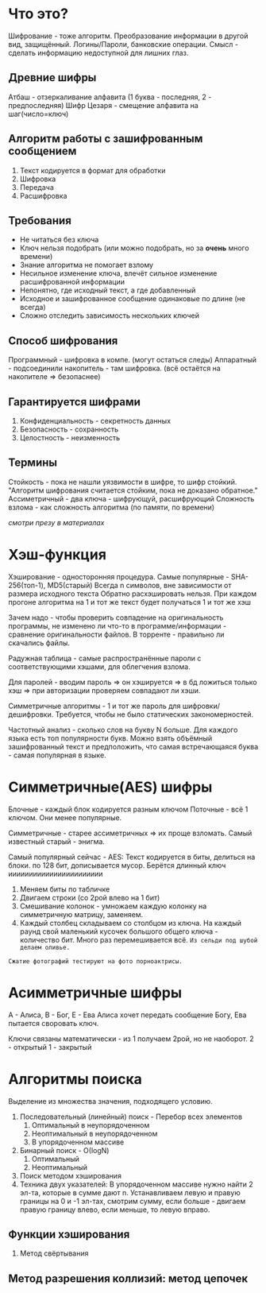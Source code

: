 # Что это?
Шифрование - тоже алгоритм. Преобразование информации в другой вид, защищённый.
Логины/Пароли, банковские операции.
Смысл - сделать информацию недоступной для лишних глаз.

## Древние шифры
Атбаш - отзеркаливание алфавита (1 буква - последняя, 2 - предпоследняя)
Шифр Цезаря - смещение алфавита на шаг(число=ключ)

## Алгоритм работы с зашифрованным сообщением
1. Текст кодируется в формат для обработки
2. Шифровка
3. Передача
4. Расшифровка

## Требования
- Не читаться без ключа
- Ключ нельзя подобрать (или можно подобрать, но за **очень** много времени)
- Знание алгоритма не помогает взлому
- Несильное изменение ключа, влечёт сильное изменение расшифрованной информации
- Непонятно, где исходный текст, а где добавленный
- Исходное и зашифрованное сообщение одинаковые по длине (не всегда)
- Сложно отследить зависимость нескольких ключей

## Способ шифрования
Программный - шифровка в компе. (могут остаться следы)
Аппаратный - подсоединили накопитель - там шифровка. (всё остаётся на накопителе => безопаснее)

## Гарантируется шифрами
1. Конфиденциальность - секретность данных
2. Безопасность - сохранность
3. Целостность - неизменность

## Термины
Стойкость - пока не нашли уязвимости в шифре, то шифр стойкий.
"Алгоритм шифрования считается стойким, пока не доказано обратное."
Ассиметричный - два ключа - шифрующуй, расшифрующий
Сложность взлома - как сложность алгоритма (по памяти, по времени)

*смотри презу в материалах*

# Хэш-функция
Хэширование - односторонняя процедура.
Самые популярные - SHA-256(топ-1), MD5(старый)
Всегда n символов, вне зависимости от размера исходного текста
Обратно расхэшировать нельзя.
При каждом прогоне алгоритма на 1 и тот же текст будет получаться 1 и тот же хэш

Зачем надо - чтобы проверить совпадение на оригинальность программы, не изменено ли что-то в программе/информации - сравнение оригинальности файлов.
В торренте - правильно ли скачались файлы.

Радужная таблица - самые распространённые пароли с соответствующими хэшами, для облегчения взлома.

Для паролей - вводим пароль => он хэшируется => в бд ложиться только хэш => при авторизации проверяем совпадают ли хэши.

Симметричные алгоритмы - 1 и тот же пароль для шифровки/дешифровки.
Требуется, чтобы не было статических закономерностей.

Частотный анализ - сколько слов на букву N больше.
Для каждого языка есть топ популярности букв.
Можно взять объёмный зашифрованный текст и предположить, что самая встречающаяся буква - самая популярная в языке.

# Симметричные(AES) шифры
Блочные - каждый блок кодируется разным ключом
Поточные - всё 1 ключом. Они менее популярные.

Симметричные - старее ассиметричных => их проще взломать.
Самый известный старый - энигма.

Самый популярный сейчас - AES:
Текст кодируется в биты, делиться на блоки. по 128 бит, дописывается мусор.
Берётся длинный ключ иииииииииииииииииииииии

1. Меняем биты по табличке
2. Двигаем строки (со 2рой влево на 1 бит)
3. Смешивание колонок - умножаем каждую колонку на симметричную матрицу, заменяем.
4. Каждый столбец складываем со столбцом из ключа. На каждый раунд свой маленький кусочек большого общего ключа - количество бит.
Много раз перемешивается всё.
`Из сельди под шубой делаем оливье.`

`Сжатие фотографий тестируют на фото порноактрисы.`
# Асимметричные шифры
А - Алиса, В - Бог, Е - Ева
Алиса хочет передать сообщение Богу, Ева пытается своровать ключ.

Ключи связаны математически - из 1 получаем 2рой, но не наоборот.
2 - открытый
1 - закрытый

# Алгоритмы поиска
Выделение из множества значения, подходящего условию.
1. Последовательный (линейный) поиск - Перебор всех элементов
	1. Оптимальный в неупорядоченном
	2. Неоптимальный в неупорядоченном
	3. В упорядоченном массиве
2. Бинарный поиск - О(logN)
	1. Оптимальный
	2. Неоптимальный
3. Поиск методом хэширования
4. Техника двух указателей:
В упорядоченном массиве нужно найти 2 эл-та, которые в сумме дают n. Устанавливаем левую и правую границы на 0 и -1 эл-тах, смотрим сумму, если больше - двигаем правую границу влево, если меньше, то левую вправо.

## Функции хэширования
1. Метод свёртывания

## Метод разрешения коллизий: метод цепочек


